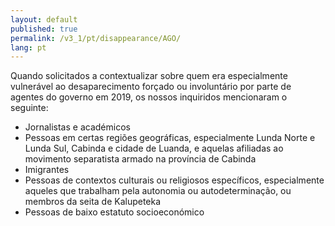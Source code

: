 ```yaml
---
layout: default
published: true
permalink: /v3_1/pt/disappearance/AGO/
lang: pt
---
```


Quando solicitados a contextualizar sobre quem era especialmente vulnerável ao desaparecimento forçado ou involuntário por parte de agentes do governo em 2019, os nossos inquiridos mencionaram o seguinte:

-	Jornalistas e académicos
-	Pessoas em certas regiões geográficas, especialmente Lunda Norte e Lunda Sul, Cabinda e cidade de Luanda, e aquelas afiliadas ao movimento separatista armado na província de Cabinda
-	Imigrantes
-	Pessoas de contextos culturais ou religiosos específicos, especialmente aqueles que trabalham pela autonomia ou autodeterminação, ou membros da seita de Kalupeteka
-	Pessoas de baixo estatuto socioeconómico
